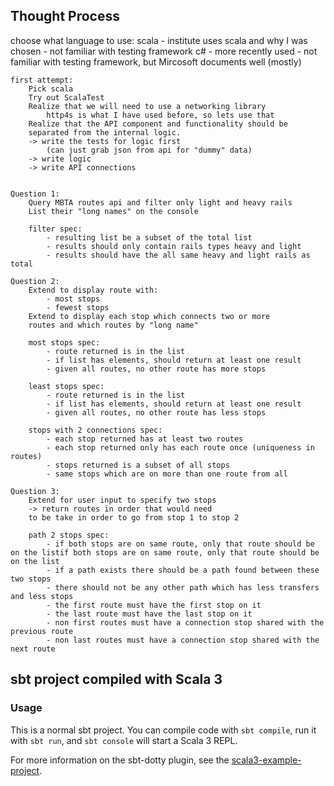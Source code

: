 ## Thought Process
choose what language to use:
	scala 	- institute uses scala and why I was chosen
			- not familiar with testing framework
	c# 		- more recently used
			- not familiar with testing framework, but Mircosoft documents well (mostly)
			
	first attempt:
		Pick scala
		Try out ScalaTest
		Realize that we will need to use a networking library
			http4s is what I have used before, so lets use that
		Realize that the API component and functionality should be 
		separated from the internal logic.
		-> write the tests for logic first
			(can just grab json from api for "dummy" data)
		-> write logic 
		-> write API connections
		
		
	Question 1: 
		Query MBTA routes api and filter only light and heavy rails
		List their "long names" on the console
		
		filter spec:
			- resulting list be a subset of the total list
			- results should only contain rails types heavy and light
			- results should have the all same heavy and light rails as total
			
	Question 2:
		Extend to display route with:
			- most stops 
			- fewest stops
		Extend to display each stop which connects two or more 
		routes and which routes by "long name"
		
		most stops spec:
			- route returned is in the list
			- if list has elements, should return at least one result
			- given all routes, no other route has more stops
		
		least stops spec:
			- route returned is in the list
			- if list has elements, should return at least one result
			- given all routes, no other route has less stops
			
		stops with 2 connections spec:
			- each stop returned has at least two routes
			- each stop returned only has each route once (uniqueness in routes)
			- stops returned is a subset of all stops
			- same stops which are on more than one route from all
		
	Question 3:
		Extend for user input to specify two stops
		-> return routes in order that would need 
		to be take in order to go from stop 1 to stop 2
		
		path 2 stops spec:
			- if both stops are on same route, only that route should be on the listif both stops are on same route, only that route should be on the list
			- if a path exists there should be a path found between these two stops
			- there should not be any other path which has less transfers and less stops
			- the first route must have the first stop on it
			- the last route must have the last stop on it
			- non first routes must have a connection stop shared with the previous route
			- non last routes must have a connection stop shared with the next route
## sbt project compiled with Scala 3
### Usage

This is a normal sbt project. You can compile code with `sbt compile`, run it with `sbt run`, and `sbt console` will start a Scala 3 REPL.

For more information on the sbt-dotty plugin, see the
[scala3-example-project](https://github.com/scala/scala3-example-project/blob/main/README.md).
